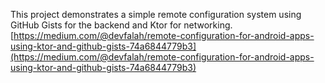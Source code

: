 This project demonstrates a simple remote configuration system using GitHub Gists for the backend and Ktor for networking.
[https://medium.com/@devfalah/remote-configuration-for-android-apps-using-ktor-and-github-gists-74a6844779b3](https://medium.com/@devfalah/remote-configuration-for-android-apps-using-ktor-and-github-gists-74a6844779b3)
